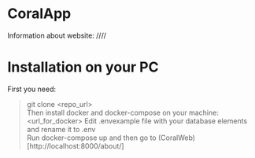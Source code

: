 # CoralApp

Information about website: //// 

# Installation on your PC 
First you need: 
>git clone <repo_url>  <br>
Then install docker and docker-compose on your machine: <br>
<url_for_docker> 
Edit .envexample file with your database elements and rename it to .env  <br>
Run docker-compose up and then go to (CoralWeb)[http://localhost:8000/about/]
